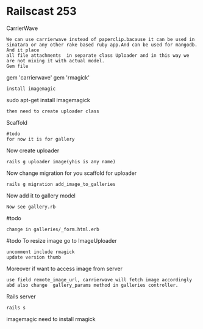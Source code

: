 Railscast 253
=================
CarrierWave
```
We can use carrierwave instead of paperclip.bacause it can be used in sinatara or any other rake based ruby app.And can be used for mangodb. And it place
all file attachments  in separate class Uploader and in this way we are not mixing it with actual model.
Gem file
```
gem 'carrierwave'
gem 'rmagick'
```
install imagemagic
```
sudo apt-get install imagemagick
```
then need to create uploader class
```
Scaffold
```
#todo
for now it is for gallery
```
Now create uploader
```
rails g uploader image(yhis is any name)
```
Now change migration for you scaffold for uploader
```
rails g migration add_image_to_galleries
```
Now add it to gallery model
```
Now see gallery.rb
```
#todo
```
change in galleries/_form.html.erb
```
#todo
To resize image go to ImageUploader
```
uncomment include rmagick   
update version thumb
```
Moreover if want to access image from server
```
use field remote_image_url, carrierwave will fetch image accordingly
abd also change  gallery_params method in galleries controller.
```
Rails server
```
rails s
```



imagemagic need to install
rmagick
